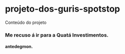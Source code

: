 # projeto-dos-guris-spotstop
Conteúdo do projeto

### Me recuso á ir para a Quatá Investimentos.
#### antedegmon.
